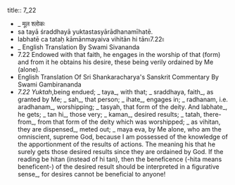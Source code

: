title:: 7_22

- _ मूल श्लोकः
- sa tayā śraddhayā yuktastasyārādhanamīhatē.
- labhatē ca tataḥ kāmānmayaiva vihitān hi tān৷৷7.22৷৷
- _ English Translation By Swami Sivananda
- 7.22 Endowed with that faith, he engages in the worship of that (form) and from it he obtains his desire, these being verily ordained by Me (alone).
- English Translation Of Sri Shankaracharya's Sanskrit Commentary By Swami Gambirananda
- _7.22 Yuktah_,being endued;
  _ taya_, with that;
  _ sraddhaya, faith_, as granted by Me;
  _ sah_, that person;
  _ ihate_, engages in;
  _ radhanam, i.e. aradhanam_, worshipping;
  _ tasyah, that form of the deity. And labhate_, he gets;
  _ tan hi_, those very;
  _ kaman_, desired results;
  _ tatah, there-from_, from that form of the deity which was worshipped;
  _ as vihitan, they are dispensed_, meted out;
  _ maya eva, by Me alone, who am the omniscient, supreme God, because I am possessed of the knowledge of the apportionment of the results of actions. The meaning his that he surely gets those desired results since they are ordained by God. If the reading be hitan (instead of hi tan), then the beneficence (-hita means beneficent-) of the desired result should be interpreted in a figurative sense_, for desires cannot be beneficial to anyone!